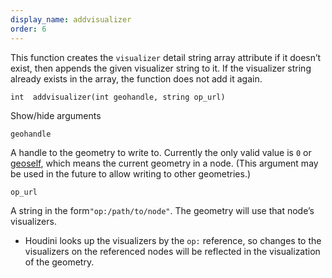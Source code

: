 ```yaml
---
display_name: addvisualizer
order: 6
---
```

This function creates the `visualizer` detail string array attribute if it doesn’t exist, then appends the given visualizer string to it. If the visualizer string already exists in the array, the function does not add it again.

`int  addvisualizer(int geohandle, string op_url)`

Show/hide arguments

`geohandle`

A handle to the geometry to write to. Currently the only valid value is `0` or [geoself](geoself.html "Returns a handle to the current geometry."), which means the current geometry in a node. (This argument may be used in the future to allow writing to other geometries.)

`op_url`

A string in the form`"op:/path/to/node"`. The geometry will use that node’s visualizers.

- Houdini looks up the visualizers by the `op:` reference, so changes to the visualizers on the referenced nodes will be reflected in the visualization of the geometry.
